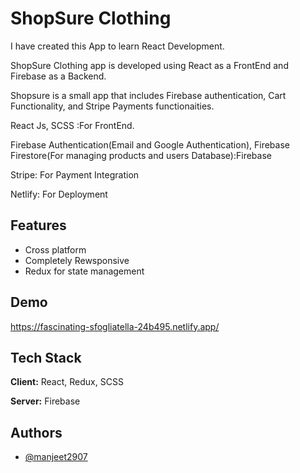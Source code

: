 
# ShopSure Clothing

I have created this App to learn React Development.

ShopSure Clothing app is developed using React as a FrontEnd and Firebase as a Backend.

Shopsure is a small app that includes Firebase authentication, Cart Functionality, and Stripe Payments functionaities.

React Js, SCSS :For FrontEnd.

Firebase Authentication(Email and Google Authentication), Firebase Firestore(For managing products and users Database):Firebase

Stripe: For Payment Integration

Netlify: For Deployment




## Features

- Cross platform
- Completely Rewsponsive
- Redux for state management


## Demo

https://fascinating-sfogliatella-24b495.netlify.app/


## Tech Stack

**Client:** React, Redux, SCSS

**Server:** Firebase


## Authors

- [@manjeet2907](https://github.com/manjeet2907)
